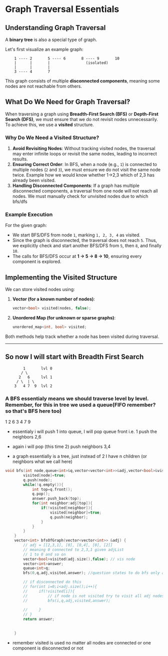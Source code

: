 # Graph Traversal Essentials

## Understanding Graph Traversal
 A **binary tree** is also a special type of graph.

Let's first visualize an example graph:

```
    1 ---- 2       5 ---- 6       8 ---- 9       10
    |      |       |                (isolated)
    |      |       |
    3 ---- 4       7
```

This graph consists of multiple **disconnected components**, meaning some nodes are not reachable from others.

## What Do We Need for Graph Traversal?
When traversing a graph using **Breadth-First Search (BFS)** or **Depth-First Search (DFS)**, we must ensure that we do not revisit nodes unnecessarily. To achieve this, we use a **visited** structure.

### Why Do We Need a Visited Structure?
1. **Avoid Revisiting Nodes**: Without tracking visited nodes, the traversal may enter infinite loops or revisit the same nodes, leading to incorrect results.
2. **Ensuring Correct Order**: In BFS, when a node (e.g., `1`) is connected to multiple nodes (`2` and `3`), we must ensure we do not visit the same node twice. Example how we would know whether 1->2,3 which of 2,3 has already been visited.
3. **Handling Disconnected Components**: If a graph has multiple disconnected components, a traversal from one node will not reach all nodes. We must manually check for unvisited nodes due to which bfs/dfs 
### Example Execution
For the given graph:
- We start BFS/DFS from node `1`, marking `1, 2, 3, 4` as visited.
- Since the graph is disconnected, the traversal does not reach `5`. Thus, we explicitly check and start another BFS/DFS from `5`, then `8`, and finally `10`.
- The calls for BFS/DFS occur at **1 → 5 → 8 → 10**, ensuring every component is explored.

## Implementing the Visited Structure
We can store visited nodes using:
1. **Vector (for a known number of nodes)**:
   ```cpp
   vector<bool> visited(nodes, false);
   ```
2. **Unordered Map (for unknown or sparse graphs)**:
   ```cpp
   unordered_map<int, bool> visited;
   ```
Both methods help track whether a node has been visited during traversal.

---
## So now I will start with Breadth First Search
```code
        1       lvl 0
       / \
      2   6     lvl 1
     / \  | \
    3   4 7  9  lvl 2

```
### A BFS essentialy means we should traverse level by level. Remember, for this in tree we used a queue(FIFO remember? so that's BFS here too)
1 2 6 3 4 7 9
- essentialy i will push 1 into queue, I will pop queue front i.e. 1 push the neighbors 2,6
- again i will pop (this time 2) push neighbors 3,4

- a graph essentially is a tree, just instead of 2 I have n children (or neighbors what we call here)

```cpp
void bfs(int node,queue<int>&q,vector<vector<int>>&adj,vector<bool>&visited,vector<int>&answer){
        visited[node]=true;
        q.push(node);
        while(!q.empty()){
            int top=q.front();
            q.pop();
            answer.push_back(top);
            for(int neighbor:adj[top]){
                if(!visited[neighbor]){
                    visited[neighbor]=true;
                    q.push(neighbor);
                }
            }
        }
    }
    vector<int> bfsOfGraph(vector<vector<int>> &adj) {
        // adj = [[2,3,1], [0], [0,4], [0], [2]]
        // meaning 0 connected to 2,3,1 given adjList
        // 1 to 0 and so on
        vector<bool>visited(adj.size(),false); // vis node
        vector<int>answer;
        queue<int>q;
        bfs(0,q,adj,visited,answer); //question states to do bfs only at node 0,

        // if disconnected do this
        // for(int i=0;i<adj.size();i++){
        //     if(!visited[i]){
        //         // if node is not visited try to visit all adj nodes to it
        //         bfs(i,q,adj,visited,answer);
                
        //     }
        // }
        return answer;
        
        
    }
```

- remember visited is used no matter all nodes are connected or one component is disconnected or not
